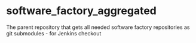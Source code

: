 # software_factory_aggregated
The parent repository that gets all needed software factory repositories as git submodules - for Jenkins checkout
